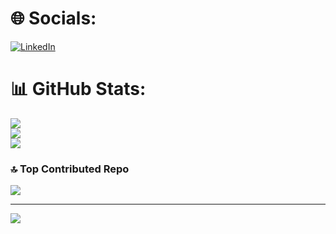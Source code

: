 # 🌐 Socials:
[![LinkedIn](https://img.shields.io/badge/LinkedIn-%230077B5.svg?logo=linkedin&logoColor=white)](https://linkedin.com/in/calvinearnshaw) 

# 📊 GitHub Stats:
![](https://github-readme-stats.vercel.app/api?username=calvinearnshaw&theme=default&hide_border=false&include_all_commits=true&count_private=true)<br/>
![](https://github-readme-streak-stats.herokuapp.com/?user=calvinearnshaw&theme=default&hide_border=false)<br/>
![](https://github-readme-stats.vercel.app/api/top-langs/?username=calvinearnshaw&theme=default&hide_border=false&include_all_commits=true&count_private=true&layout=compact)

### 🔝 Top Contributed Repo
![](https://github-contributor-stats.vercel.app/api?username=calvinearnshaw&limit=5&theme=nord&combine_all_yearly_contributions=true)

---
[![](https://visitcount.itsvg.in/api?id=calvinearnshaw&icon=0&color=0)](https://visitcount.itsvg.in)

<!-- Proudly created with GPRM ( https://gprm.itsvg.in ) -->
